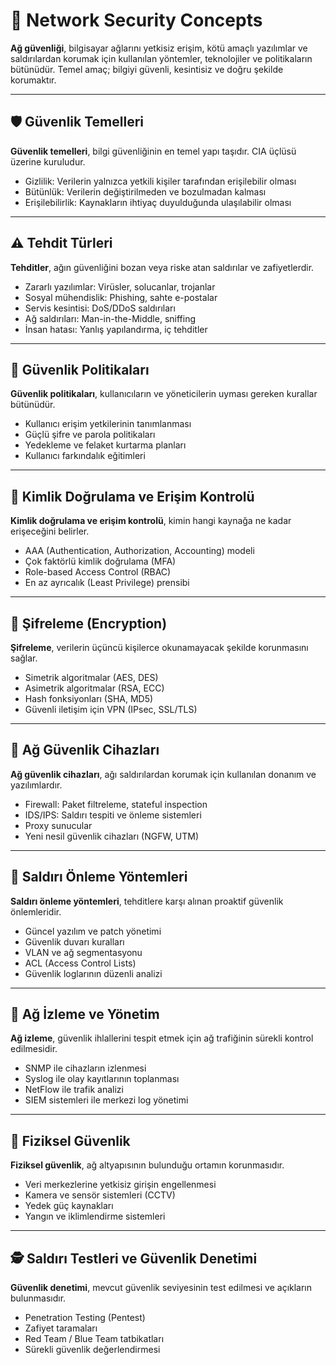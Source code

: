 # 🔐 Network Security Concepts  

**Ağ güvenliği**, bilgisayar ağlarını yetkisiz erişim, kötü amaçlı yazılımlar ve saldırılardan korumak için kullanılan yöntemler, teknolojiler ve politikaların bütünüdür. Temel amaç; bilgiyi güvenli, kesintisiz ve doğru şekilde korumaktır.  

---

## 🛡️ Güvenlik Temelleri  

**Güvenlik temelleri**, bilgi güvenliğinin en temel yapı taşıdır. CIA üçlüsü üzerine kuruludur.  

- Gizlilik: Verilerin yalnızca yetkili kişiler tarafından erişilebilir olması  
- Bütünlük: Verilerin değiştirilmeden ve bozulmadan kalması  
- Erişilebilirlik: Kaynakların ihtiyaç duyulduğunda ulaşılabilir olması  

---

## ⚠️ Tehdit Türleri  

**Tehditler**, ağın güvenliğini bozan veya riske atan saldırılar ve zafiyetlerdir.  

- Zararlı yazılımlar: Virüsler, solucanlar, trojanlar  
- Sosyal mühendislik: Phishing, sahte e-postalar  
- Servis kesintisi: DoS/DDoS saldırıları  
- Ağ saldırıları: Man-in-the-Middle, sniffing  
- İnsan hatası: Yanlış yapılandırma, iç tehditler  

---

## 📜 Güvenlik Politikaları  

**Güvenlik politikaları**, kullanıcıların ve yöneticilerin uyması gereken kurallar bütünüdür.  

- Kullanıcı erişim yetkilerinin tanımlanması  
- Güçlü şifre ve parola politikaları  
- Yedekleme ve felaket kurtarma planları  
- Kullanıcı farkındalık eğitimleri  

---

## 👤 Kimlik Doğrulama ve Erişim Kontrolü  

**Kimlik doğrulama ve erişim kontrolü**, kimin hangi kaynağa ne kadar erişeceğini belirler.  

- AAA (Authentication, Authorization, Accounting) modeli  
- Çok faktörlü kimlik doğrulama (MFA)  
- Role-based Access Control (RBAC)  
- En az ayrıcalık (Least Privilege) prensibi  

---

## 🔑 Şifreleme (Encryption)  

**Şifreleme**, verilerin üçüncü kişilerce okunamayacak şekilde korunmasını sağlar.  

- Simetrik algoritmalar (AES, DES)  
- Asimetrik algoritmalar (RSA, ECC)  
- Hash fonksiyonları (SHA, MD5)  
- Güvenli iletişim için VPN (IPsec, SSL/TLS)  

---

## 🧱 Ağ Güvenlik Cihazları  

**Ağ güvenlik cihazları**, ağı saldırılardan korumak için kullanılan donanım ve yazılımlardır.  

- Firewall: Paket filtreleme, stateful inspection  
- IDS/IPS: Saldırı tespiti ve önleme sistemleri  
- Proxy sunucular  
- Yeni nesil güvenlik cihazları (NGFW, UTM)  

---

## 🚧 Saldırı Önleme Yöntemleri  

**Saldırı önleme yöntemleri**, tehditlere karşı alınan proaktif güvenlik önlemleridir.  

- Güncel yazılım ve patch yönetimi  
- Güvenlik duvarı kuralları  
- VLAN ve ağ segmentasyonu  
- ACL (Access Control Lists)  
- Güvenlik loglarının düzenli analizi  

---

## 📡 Ağ İzleme ve Yönetim  

**Ağ izleme**, güvenlik ihlallerini tespit etmek için ağ trafiğinin sürekli kontrol edilmesidir.
  
- SNMP ile cihazların izlenmesi  
- Syslog ile olay kayıtlarının toplanması  
- NetFlow ile trafik analizi  
- SIEM sistemleri ile merkezi log yönetimi  

---

## 🏢 Fiziksel Güvenlik  

**Fiziksel güvenlik**, ağ altyapısının bulunduğu ortamın korunmasıdır.  

- Veri merkezlerine yetkisiz girişin engellenmesi  
- Kamera ve sensör sistemleri (CCTV)  
- Yedek güç kaynakları  
- Yangın ve iklimlendirme sistemleri  

---

## 🕵️ Saldırı Testleri ve Güvenlik Denetimi  

**Güvenlik denetimi**, mevcut güvenlik seviyesinin test edilmesi ve açıkların bulunmasıdır.  

- Penetration Testing (Pentest)  
- Zafiyet taramaları  
- Red Team / Blue Team tatbikatları  
- Sürekli güvenlik değerlendirmesi  
